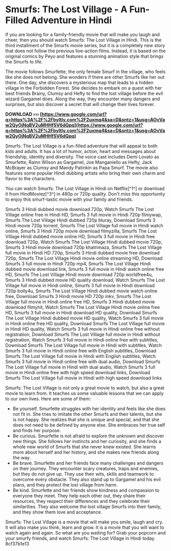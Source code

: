 
 
# Smurfs: The Lost Village - A Fun-Filled Adventure in Hindi
 
If you are looking for a family-friendly movie that will make you laugh and cheer, then you should watch Smurfs: The Lost Village in Hindi. This is the third installment of the Smurfs movie series, but it is a completely new story that does not follow the previous live-action films. Instead, it is based on the original comics by Peyo and features a stunning animation style that brings the Smurfs to life.
 
The movie follows Smurfette, the only female Smurf in the village, who feels like she does not belong. She wonders if there are other Smurfs like her out there. One day, she discovers a mysterious map that leads to a hidden village in the Forbidden Forest. She decides to embark on a quest with her best friends Brainy, Clumsy and Hefty to find the lost village before the evil wizard Gargamel does. Along the way, they encounter many dangers and surprises, but also discover a secret that will change their lives forever.
 
**DOWNLOAD ››› [https://www.google.com/url?q=https%3A%2F%2Fbyltly.com%2F2uxmq4&sa=D&sntz=1&usg=AOvVaw2QyOjNqBV2uMHHfSV6dQpq](https://www.google.com/url?q=https%3A%2F%2Fbyltly.com%2F2uxmq4&sa=D&sntz=1&usg=AOvVaw2QyOjNqBV2uMHHfSV6dQpq)**


 
Smurfs: The Lost Village is a fun-filled adventure that will appeal to both kids and adults. It has a lot of humor, action, heart and messages about friendship, identity and diversity. The voice cast includes Demi Lovato as Smurfette, Rainn Wilson as Gargamel, Joe Manganiello as Hefty, Jack McBrayer as Clumsy and Mandy Patinkin as Papa Smurf. The movie also features some popular Hindi dubbing artists who bring their own charm and flavor to the characters.
 
You can watch Smurfs: The Lost Village in Hindi on Netflix[^1^] or download it from HindMoviez[^3^] in 480p or 720p quality. Don't miss this opportunity to enjoy this smurf-tastic movie with your family and friends.
 
Smurfs 3 Hindi dubbed movie download 720p,  Watch Smurfs The Lost Village online free in Hindi HD,  Smurfs 3 full movie in Hindi 720p filmywap,  Smurfs The Lost Village Hindi dubbed 720p bluray,  Download Smurfs 3 Hindi movie 720p torrent,  Smurfs The Lost Village full movie in Hindi watch online,  Smurfs 3 Hindi 720p movie download filmyzilla,  Smurfs The Lost Village Hindi dubbed movie online HD,  Smurfs 3 full movie in Hindi free download 720p,  Watch Smurfs The Lost Village Hindi dubbed movie 720p,  Smurfs 3 Hindi movie download 720p khatrimaza,  Smurfs The Lost Village full movie in Hindi HD 720p,  Smurfs 3 Hindi dubbed movie free download 720p,  Smurfs The Lost Village Hindi movie online streaming HD,  Download Smurfs 3 full movie in Hindi 720p mp4,  Smurfs The Lost Village Hindi dubbed movie download link,  Smurfs 3 full movie in Hindi watch online free HD,  Smurfs The Lost Village Hindi movie download 720p worldfree4u,  Smurfs 3 Hindi dubbed movie HD quality download,  Watch Smurfs The Lost Village full movie in Hindi online,  Smurfs 3 full movie in Hindi download 720p bolly4u,  Smurfs The Lost Village Hindi dubbed movie watch online free,  Download Smurfs 3 Hindi movie HD 720p mkv,  Smurfs The Lost Village full movie in Hindi online free HD,  Smurfs 3 Hindi dubbed movie download filmyhit,  Watch Smurfs The Lost Village Hindi movie online free HD,  Smurfs 3 full movie in Hindi download HD quality,  Download Smurfs The Lost Village Hindi dubbed movie HD quality,  Watch Smurfs 3 full movie in Hindi online free HD quality,  Download Smurfs The Lost Village full movie in Hindi HD quality,  Watch Smurfs 3 full movie in Hindi online free without registration,  Download Smurfs The Lost Village full movie in Hindi without registration,  Watch Smurfs 3 full movie in Hindi online free with subtitles,  Download Smurfs The Lost Village full movie in Hindi with subtitles,  Watch Smurfs 3 full movie in Hindi online free with English subtitles,  Download Smurfs The Lost Village full movie in Hindi with English subtitles,  Watch Smurfs 3 full movie in Hindi online free with dual audio,  Download Smurfs The Lost Village full movie in Hindi with dual audio,  Watch Smurfs 3 full movie in Hindi online free with high speed download links,  Download Smurfs The Lost Village full movie in Hindi with high speed download links
  
Smurfs: The Lost Village is not only a great movie to watch, but also a great movie to learn from. It teaches us some valuable lessons that we can apply to our own lives. Here are some of them:
 
- Be yourself. Smurfette struggles with her identity and feels like she does not fit in. She tries to imitate the other Smurfs and their talents, but she is not happy. She realizes that she is unique and special, and that she does not need to be defined by anyone else. She embraces her true self and finds her purpose.
- Be curious. Smurfette is not afraid to explore the unknown and discover new things. She follows her instincts and her curiosity, and she finds a whole new world of Smurfs that she never knew existed. She learns more about herself and her history, and she makes new friends along the way.
- Be brave. Smurfette and her friends face many challenges and dangers on their journey. They encounter scary creatures, traps and enemies, but they do not give up. They use their wits, skills and teamwork to overcome every obstacle. They also stand up to Gargamel and his evil plans, and they protect the lost village from harm.
- Be kind. Smurfette and her friends show kindness and compassion to everyone they meet. They help each other out, they share their resources, they respect their differences and they celebrate their similarities. They also welcome the lost village Smurfs into their family, and they show them love and acceptance.

Smurfs: The Lost Village is a movie that will make you smile, laugh and cry. It will also make you think, learn and grow. It is a movie that you will want to watch again and again. So what are you waiting for? Grab your popcorn and your smurfy friends, and watch Smurfs: The Lost Village in Hindi today.
 8cf37b1e13
 
